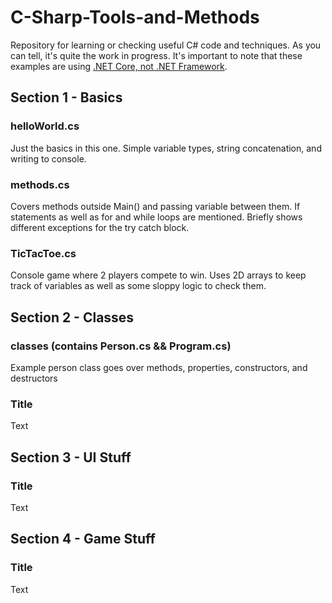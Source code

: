 # C-Sharp-Tools-and-Methods
Repository for learning or checking useful C# code and techniques. As you can tell, it's quite the work in progress.
It's important to note that these examples are using [.NET Core, not .NET Framework](https://stackify.com/net-core-vs-net-framework/).

## Section 1 - Basics
### helloWorld.cs
Just the basics in this one. Simple variable types, string concatenation, and writing to console.

### methods.cs
Covers methods outside Main() and passing variable between them. If statements as well as for and while loops are mentioned. Briefly shows different exceptions for the try catch block.

### TicTacToe.cs
Console game where 2 players compete to win. Uses 2D arrays to keep track of variables as well as some sloppy logic to check them.

## Section 2 - Classes
### classes (contains Person.cs && Program.cs)
Example person class goes over methods, properties, constructors, and destructors

### Title
Text

## Section 3 - UI Stuff
### Title
Text

## Section 4 - Game Stuff
### Title
Text
